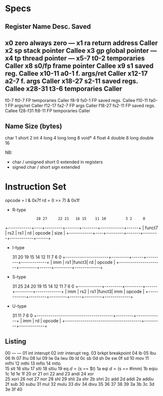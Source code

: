 # Specs

  Register       Name       Desc.              Saved
------------------------------------------------------
  x0             zero       always zero          —
  x1             ra         return address     Caller
  x2             sp         stack pointer      Callee
  x3             gp         global pointer       —
  x4             tp         thread pointer       —
  x5-7           t0-2       temporaries        Caller
  x8             s0/fp      frame pointer      Callee
  x9             s1         saved reg.         Callee
  x10-11         a0-1       f. args/ret        Caller
  x12-17         a2-7       f. args            Caller
  x18-27         s2-11      saved regs.        Callee
  x28-31         t3-6       temporaries        Caller
------------------------------------------------------
  f0-7           ft0-7      FP temporaries     Caller
  f8-9           fs0-1      FP saved regs.     Callee
  f10-11         fa0-1      FP args/ret        Caller
  f12-17         fa2-7      FP args            Caller
  f18-27         fs2-11     FP saved regs.     Callee
  f28-f31        ft8-11     FP temporaries     Caller


  Name        Size (bytes)
----------------------------
  char             1
  short            2
  int              4
  long             4
  long long        8
  void*            4
  float            4
  double           8
  long double     16

NB:
  - char / unsigned short    0 extended in registers
  - signed char / short      sign extended


# Instruction Set

opcode = I & 0x7f
rd     = (I >> 7) & 0x1f

* R-type

                 28 27     22 21   16 15    11 10         3 2     0
 +------------+----+---------+-------+--------+------------+------+
 | funct7          |   rs2   |  rs1  |   rd   |   opcode   | size |
 +------------+----+---------+-------+--------+------------+------+

* I-type

  31                  20 19     15 14  12 11      7 6           0
 +----------------------+---------+------+---------+-------------+
 | imm                  | rs1     |funct3| rd      | opcode      |
 +----------------------+---------+------+---------+-------------+

* S-type

  31        25 24     20 19     15 14  12 11      7 6           0
 +------------+---------+---------+------+---------+-------------+
 | imm        | rs2     | rs1     |funct3| imm     | opcode      |
 +------------+---------+---------+------+---------+-------------+

* U-type

  31                                      11      7 6           0
 +---------------------------------------+---------+-------------+
 | imm                                   | rd      | opcode      |
 +---------------------------------------+---------+-------------+

 Listing
--------------------------------------------------------------------------------

00  —              —
01 int             interupt
02 intr            interupt reg.
03 brkpt           breakpoint
04 lb
05 lbu
06 lh
07 lhu
08 lui
09 lw
0a lwu
0b ld
0c sb
0d sh
0e sw
0f sd
10 mov
11 mfhi
12 mthi
13 mflo
14 mtlo   
15 slt
16 sltu
17 slti
18 sltiu
19 eq             $d = ($s == $t)
1a eqi            $d = ($s == #imm)
1b eqiu           
1c 
1d 
1e 
1f 
20 or
21 ori
22 and
23 andi
24 xor   
25 xori
26 not
27 nor
28 shl
29 shli
2a shr
2b shri
2c add
2d addi
2e addiu
2f sub
30 subu
31 mul
32 mulu
33 div
34 divu
35 
36 
37 
38 
39 
3a 
3b 
3c 
3d 
3e 
3f 
40 
